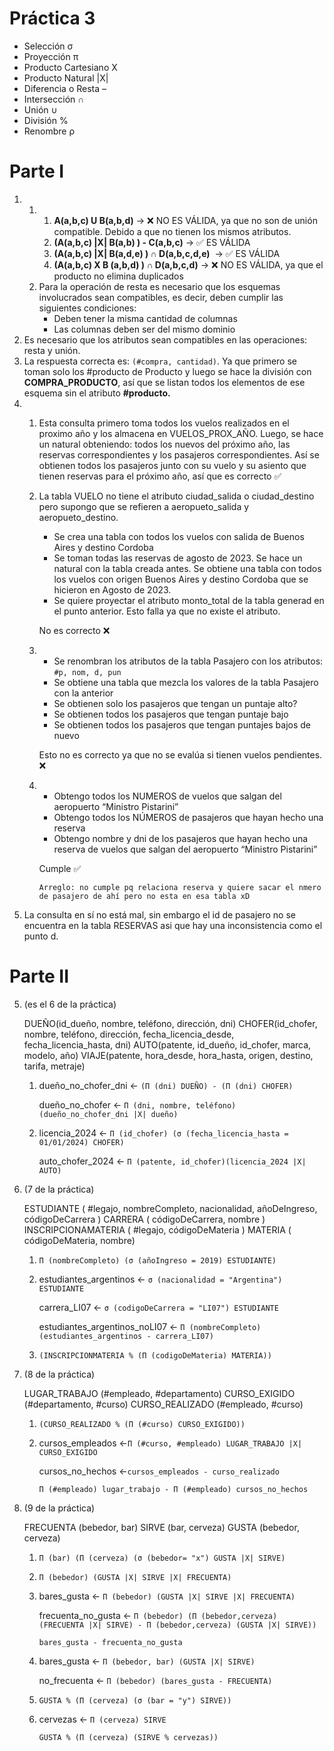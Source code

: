 # Práctica 3

- Selección σ
- Proyección π
- Producto Cartesiano X
- Producto Natural |X|
- Diferencia o Resta –
- Intersección ∩
- Unión ∪
- División %
- Renombre ρ

# Parte I

1.  1.  1. **A(a,b,c) U B(a,b,d)** → ❌ NO ES VÁLIDA, ya que no son de unión compatible. Debido a que no tienen los mismos atributos.
        2. **(A(a,b,c) |X| B(a,b) ) - C(a,b,c)** → ✅ ES VÁLIDA
        3. **(A(a,b,c) |X| B(a,d,e) ) ∩ D(a,b,c,d,e)**  → ✅ ES VÁLIDA
        4. **(A(a,b,c) X B (a,b,d) ) ∩ D(a,b,c,d)** → ❌ NO ES VÁLIDA, ya que el producto no elimina duplicados
    2.  Para la operación de resta es necesario que los esquemas involucrados sean compatibles, es decir, deben cumplir las siguientes condiciones:
        - Deben tener la misma cantidad de columnas
        - Las columnas deben ser del mismo dominio
2.  Es necesario que los atributos sean compatibles en las operaciones: resta y unión.
3.  La respuesta correcta es: `(#compra, cantidad)`. Ya que primero se toman solo los #producto de Producto y luego se hace la división con **COMPRA_PRODUCTO**, así que se listan todos los elementos de ese esquema sin el atributo **#producto.**
4.  1.  Esta consulta primero toma todos los vuelos realizados en el proximo año y los almacena en VUELOS_PROX_AÑO. Luego, se hace un natural obteniendo: todos los nuevos del próximo año, las reservas correspondientes y los pasajeros correspondientes. Así se obtienen todos los pasajeros junto con su vuelo y su asiento que tienen reservas para el próximo año, así que es correcto ✅

    2.  La tabla VUELO no tiene el atributo ciudad_salida o ciudad_destino pero supongo que se refieren a aeropueto_salida y aeropueto_destino.

        - Se crea una tabla con todos los vuelos con salida de Buenos Aires y destino Cordoba
        - Se toman todas las reservas de agosto de 2023. Se hace un natural con la tabla creada antes. Se obtiene una tabla con todos los vuelos con origen Buenos Aires y destino Cordoba que se hicieron en Agosto de 2023.
        - Se quiere proyectar el atributo monto_total de la tabla generad en el punto anterior. Esto falla ya que no existe el atributo.

        No es correcto ❌

    3.  - Se renombran los atributos de la tabla Pasajero con los atributos: `#p, nom, d, pun`
        - Se obtiene una tabla que mezcla los valores de la tabla Pasajero con la anterior
        - Se obtienen solo los pasajeros que tengan un puntaje alto?
        - Se obtienen todos los pasajeros que tengan puntaje bajo
        - Se obtienen todos los pasajeros que tengan puntajes bajos de nuevo

        Esto no es correcto ya que no se evalúa si tienen vuelos pendientes. ❌

    4.  - Obtengo todos los NUMEROS de vuelos que salgan del aeropuerto “Ministro Pistarini”
        - Obtengo todos los NÚMEROS de pasajeros que hayan hecho una reserva
        - Obtengo nombre y dni de los pasajeros que hayan hecho una reserva de vuelos que salgan del aeropuerto “Ministro Pistarini”

        Cumple ✅

            Arreglo: no cumple pq relaciona reserva y quiere sacar el nmero de pasajero de ahí pero no esta en esa tabla xD

5.  La consulta en sí no está mal, sin embargo el id de pasajero no se encuentra en la tabla RESERVAS asi que hay una inconsistencia como el punto d.

# Parte II

5.  (es el 6 de la práctica)

    DUEÑO(id_dueño, nombre, teléfono, dirección, dni) CHOFER(id_chofer, nombre,
    teléfono, dirección, fecha_licencia_desde, fecha_licencia_hasta, dni)
    AUTO(patente, id_dueño, id_chofer, marca, modelo, año) VIAJE(patente,
    hora_desde, hora_hasta, origen, destino, tarifa, metraje)

    1.  dueño_no_chofer_dni ← `(Π (dni) DUEÑO) - (Π (dni) CHOFER)`

        dueño_no_chofer ← `Π (dni, nombre, teléfono) (dueño_no_chofer_dni |X| dueño)`

    2.  licencia_2024 ← `Π (id_chofer) (σ (fecha_licencia_hasta = 01/01/2024) CHOFER)`

        auto_chofer_2024 ← `Π (patente, id_chofer)(licencia_2024 |X| AUTO)`

6.  (7 de la práctica)

    ESTUDIANTE ( #legajo, nombreCompleto, nacionalidad, añoDeIngreso,
    códigoDeCarrera ) CARRERA ( códigoDeCarrera, nombre ) INSCRIPCIONAMATERIA (
    #legajo, códigoDeMateria ) MATERIA ( códigoDeMateria, nombre)

    1.  `Π (nombreCompleto) (σ (añoIngreso = 2019) ESTUDIANTE)`

    2.  estudiantes_argentinos ← `σ (nacionalidad = "Argentina") ESTUDIANTE`

        carrera_LI07 ← `σ (codigoDeCarrera = "LI07") ESTUDIANTE`

        estudiantes_argentinos_noLI07 ← `Π (nombreCompleto) (estudiantes_argentinos - carrera_LI07)`

    3.  `(INSCRIPCIONMATERIA % (Π (codigoDeMateria) MATERIA))`

7.  (8 de la práctica)

    LUGAR_TRABAJO (#empleado, #departamento) CURSO_EXIGIDO (#departamento,
    #curso) CURSO_REALIZADO (#empleado, #curso)

    1. `(CURSO_REALIZADO % (Π (#curso) CURSO_EXIGIDO))`
    2. cursos_empleados ←`Π (#curso, #empleado) LUGAR_TRABAJO |X| CURSO_EXIGIDO`

       cursos_no_hechos ←`cursos_empleados - curso_realizado`

       `Π (#empleado) lugar_trabajo - Π (#empleado) cursos_no_hechos`

8.  (9 de la práctica)

    FRECUENTA (bebedor, bar) SIRVE (bar, cerveza) GUSTA (bebedor, cerveza)

    1.  `Π (bar) (Π (cerveza) (σ (bebedor= "x") GUSTA |X| SIRVE)`

    2.  `Π (bebedor) (GUSTA |X| SIRVE |X| FRECUENTA)`
    3.  bares_gusta ← `Π (bebedor) (GUSTA |X| SIRVE |X| FRECUENTA)`

        frecuenta_no_gusta ← `Π (bebedor) (Π (bebedor,cerveza) (FRECUENTA |X| SIRVE) - Π (bebedor,cerveza) (GUSTA |X| SIRVE))`

        `bares_gusta - frecuenta_no_gusta`

    4.  bares_gusta ← `Π (bebedor, bar) (GUSTA |X| SIRVE)`

        no_frecuenta ← `Π (bebedor) (bares_gusta - FRECUENTA)`

    5.  `GUSTA % (Π (cerveza) (σ (bar = "y") SIRVE))`
    6.  cervezas ← `Π (cerveza) SIRVE`

        `GUSTA % (Π (cerveza) (SIRVE % cervezas))`

